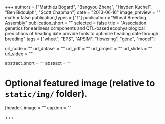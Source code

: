 +++
authors = ["Matthieu Bogard", "Bangyou Zheng", "Hayden Kuchel", "Ben Biddulph", "Scott Chapman"] 
date = "2013-06-16"
image_preview = ""
math = false
publication_types = ["1"]
publication = "Wheat Breeding Assembly"
publication_short = ""
selected = false
title = "Association genetics for earliness components and QTL-based ecophysiological predictions of heading date provide tools to optimize heading date through breeding"
tags = ["wheat", "EPS", "APSIM", "flowering", "gene", "model"]

url_code = ""
url_dataset = ""
url_pdf = ""
url_project = ""
url_slides = ""
url_video = ""

abstract_short = ""
abstract = ""


# Optional featured image (relative to `static/img/` folder).
[header]
image = ""
caption = ""

+++
